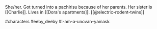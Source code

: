 She/her. Got turned into a pachirisu because of her parents. Her sister is [[Charlie]]. Lives in [[Dora's apartments]]. [[@electric-rodent-twins]]

#characters #eeby_deeby #i-am-a-unovan-yamask 